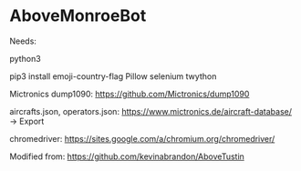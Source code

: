 # AboveMonroeBot

Needs:

python3

pip3 install emoji-country-flag Pillow selenium twython

Mictronics dump1090: https://github.com/Mictronics/dump1090

aircrafts.json, operators.json: https://www.mictronics.de/aircraft-database/ -> Export

chromedriver: https://sites.google.com/a/chromium.org/chromedriver/

Modified from: https://github.com/kevinabrandon/AboveTustin
